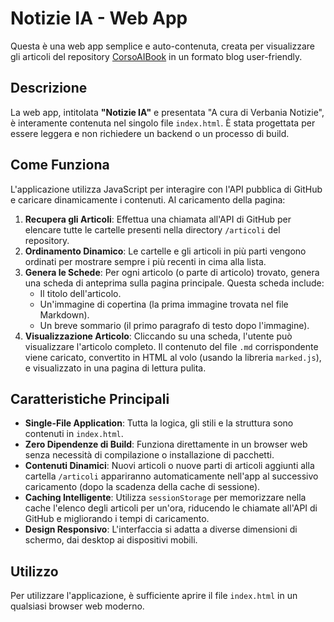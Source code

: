 # Notizie IA - Web App

Questa è una web app semplice e auto-contenuta, creata per visualizzare gli articoli del repository [CorsoAIBook](https://github.com/matteobaccan/CorsoAIBook) in un formato blog user-friendly.

## Descrizione

La web app, intitolata **"Notizie IA"** e presentata "A cura di Verbania Notizie", è interamente contenuta nel singolo file `index.html`. È stata progettata per essere leggera e non richiedere un backend o un processo di build.

## Come Funziona

L'applicazione utilizza JavaScript per interagire con l'API pubblica di GitHub e caricare dinamicamente i contenuti. Al caricamento della pagina:

1.  **Recupera gli Articoli**: Effettua una chiamata all'API di GitHub per elencare tutte le cartelle presenti nella directory `/articoli` del repository.
2.  **Ordinamento Dinamico**: Le cartelle e gli articoli in più parti vengono ordinati per mostrare sempre i più recenti in cima alla lista.
3.  **Genera le Schede**: Per ogni articolo (o parte di articolo) trovato, genera una scheda di anteprima sulla pagina principale. Questa scheda include:
    *   Il titolo dell'articolo.
    *   Un'immagine di copertina (la prima immagine trovata nel file Markdown).
    *   Un breve sommario (il primo paragrafo di testo dopo l'immagine).
4.  **Visualizzazione Articolo**: Cliccando su una scheda, l'utente può visualizzare l'articolo completo. Il contenuto del file `.md` corrispondente viene caricato, convertito in HTML al volo (usando la libreria `marked.js`), e visualizzato in una pagina di lettura pulita.

## Caratteristiche Principali

-   **Single-File Application**: Tutta la logica, gli stili e la struttura sono contenuti in `index.html`.
-   **Zero Dipendenze di Build**: Funziona direttamente in un browser web senza necessità di compilazione o installazione di pacchetti.
-   **Contenuti Dinamici**: Nuovi articoli o nuove parti di articoli aggiunti alla cartella `/articoli` appariranno automaticamente nell'app al successivo caricamento (dopo la scadenza della cache di sessione).
-   **Caching Intelligente**: Utilizza `sessionStorage` per memorizzare nella cache l'elenco degli articoli per un'ora, riducendo le chiamate all'API di GitHub e migliorando i tempi di caricamento.
-   **Design Responsivo**: L'interfaccia si adatta a diverse dimensioni di schermo, dai desktop ai dispositivi mobili.

## Utilizzo

Per utilizzare l'applicazione, è sufficiente aprire il file `index.html` in un qualsiasi browser web moderno.
